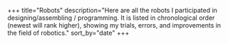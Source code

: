 +++
title="Robots"
description="Here are all the robots I participated in designing/assembling / programming. It is listed in chronological order (newest will rank higher), showing my trials, errors, and improvements in the field of robotics."
sort_by="date"
+++
